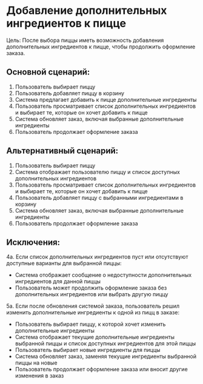 # Добавление дополнительных ингредиентов к пицце

Цель: После выбора пиццы иметь возможность добавления дополнительных ингредиентов к пицце, чтобы продолжить оформление заказа.

## Основной сценарий:
1. Пользователь выбирает пиццу
2. Пользователь добавляет пиццу в корзину
3. Система предлагает добавить к пицце дополнительные ингредиенты
4. Пользователь просматривает список дополнительных ингредиентов и выбирает те, которые он хочет добавить к пицце
5. Система обновляет заказ, включая выбранные дополнительные ингредиенты
6. Пользователь продолжает оформление заказа

## Альтернативный сценарий:
1. Пользователь выбирает пиццу
2. Система отображает пользователю пиццу и список доступных дополнительных ингредиентов
3. Пользователь просматривает список дополнительных ингредиентов и выбирает те, которые он хочет добавить к пицце
4. Пользователь добавляет пиццу с выбранными ингредиентами в корзину
5. Система обновляет заказ, включая выбранные дополнительные ингредиенты
6. Пользователь продолжает оформление заказа

## Исключения: 

4а. Если список дополнительных ингредиентов пуст или отсутствуют доступные варианты для выбранной пиццы:
* Система отображает сообщение о недоступности дополнительных ингредиентов для данной пиццы
* Пользователь может продолжить оформление заказа без дополнительных ингредиентов или выбрать другую пиццу

5а. Если после обновления системой заказа, пользователь решил изменить дополнительные ингредиенты к одной из пицц в заказе:
* Пользователь выбирает пиццу, к которой хочет изменить дополнительные ингредиенты
* Система отображает текущие дополнительные ингредиенты выбранной пиццы и список доступных ингредиентов для этой пиццы
* Пользователь выбирает новые ингредиенты для пиццы
* Система обновляет заказ, заменяя текущие ингредиенты выбранной пиццы на новые
* Пользователь продолжает оформление заказа или вносит другие изменения в заказ

